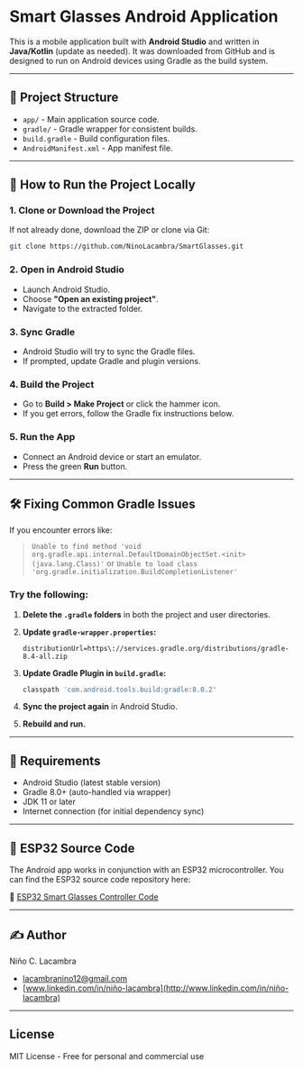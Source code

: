 # Smart Glasses Android Application

This is a mobile application built with **Android Studio** and written in **Java/Kotlin** (update as needed). It was downloaded from GitHub and is designed to run on Android devices using Gradle as the build system.

---

## 💼 Project Structure

* `app/` - Main application source code.
* `gradle/` - Gradle wrapper for consistent builds.
* `build.gradle` - Build configuration files.
* `AndroidManifest.xml` - App manifest file.

---

## 🚀 How to Run the Project Locally

### 1. Clone or Download the Project

If not already done, download the ZIP or clone via Git:

```bash
git clone https://github.com/NinoLacambra/SmartGlasses.git
```

### 2. Open in Android Studio

* Launch Android Studio.
* Choose **"Open an existing project"**.
* Navigate to the extracted folder.

### 3. Sync Gradle

* Android Studio will try to sync the Gradle files.
* If prompted, update Gradle and plugin versions.

### 4. Build the Project

* Go to **Build > Make Project** or click the hammer icon.
* If you get errors, follow the Gradle fix instructions below.

### 5. Run the App

* Connect an Android device or start an emulator.
* Press the green **Run** button.

---

## 🛠️ Fixing Common Gradle Issues

If you encounter errors like:

> `Unable to find method 'void org.gradle.api.internal.DefaultDomainObjectSet.<init>(java.lang.Class)'`
> or
> `Unable to load class 'org.gradle.initialization.BuildCompletionListener'`

### Try the following:

1. **Delete the `.gradle` folders** in both the project and user directories.
2. **Update `gradle-wrapper.properties`:**

   ```properties
   distributionUrl=https\://services.gradle.org/distributions/gradle-8.4-all.zip
   ```
3. **Update Gradle Plugin in `build.gradle`:**

   ```groovy
   classpath 'com.android.tools.build:gradle:8.0.2'
   ```
4. **Sync the project again** in Android Studio.
5. **Rebuild and run.**

---

## 🧩 Requirements

* Android Studio (latest stable version)
* Gradle 8.0+ (auto-handled via wrapper)
* JDK 11 or later
* Internet connection (for initial dependency sync)

---

## 📝 ESP32 Source Code

The Android app works in conjunction with an ESP32 microcontroller. You can find the ESP32 source code repository here:

🔗 [ESP32 Smart Glasses Controller Code](https://github.com/NinoLacambra/SmartGlasses-ESP32.git)

---

## ✍️ Author

Niño C. Lacambra

* [lacambranino12@gmail.com](mailto:lacambranino12@gmail.com)
* [www.linkedin.com/in/niño-lacambra](http://www.linkedin.com/in/niño-lacambra)

---

## License

MIT License - Free for personal and commercial use

